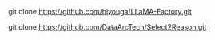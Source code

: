 git clone https://github.com/hiyouga/LLaMA-Factory.git

git clone https://github.com/DataArcTech/Select2Reason.git
